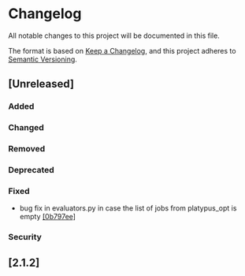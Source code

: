 # Changelog
All notable changes to this project will be documented in this file.

The format is based on [Keep a Changelog](https://keepachangelog.com/en/1.0.0/),
and this project adheres to [Semantic Versioning](https://semver.org/spec/v2.0.0.html).

## [Unreleased]

### Added

### Changed

### Removed

### Deprecated

### Fixed
* bug fix in evaluators.py in case the list of jobs from platypus_opt is empty [[0b797ee]](https://github.com/quaquel/EMAworkbench/commit/0b797eec51ea3559cd619ec518b6c85c514dd859)

### Security

## [2.1.2] 